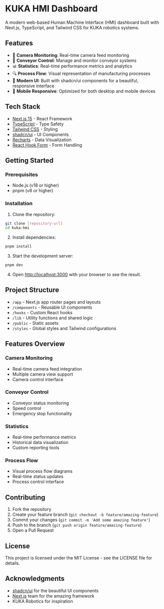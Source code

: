 # KUKA HMI Dashboard

A modern web-based Human Machine Interface (HMI) dashboard built with Next.js, TypeScript, and Tailwind CSS for KUKA robotics systems.

## Features

- 📸 **Camera Monitoring**: Real-time camera feed monitoring
- 🔄 **Conveyor Control**: Manage and monitor conveyor systems
- 📊 **Statistics**: Real-time performance metrics and analytics
- 🔍 **Process Flow**: Visual representation of manufacturing processes
- 🚀 **Modern UI**: Built with shadcn/ui components for a beautiful, responsive interface
- 📱 **Mobile Responsive**: Optimized for both desktop and mobile devices

## Tech Stack

- [Next.js 15](https://nextjs.org/) - React Framework
- [TypeScript](https://www.typescriptlang.org/) - Type Safety
- [Tailwind CSS](https://tailwindcss.com/) - Styling
- [shadcn/ui](https://ui.shadcn.com/) - UI Components
- [Recharts](https://recharts.org/) - Data Visualization
- [React Hook Form](https://react-hook-form.com/) - Form Handling

## Getting Started

### Prerequisites

- Node.js (v18 or higher)
- pnpm (v8 or higher)

### Installation

1. Clone the repository:
```bash
git clone [repository-url]
cd kuka-hmi
```

2. Install dependencies:
```bash
pnpm install
```

3. Start the development server:
```bash
pnpm dev
```

4. Open [http://localhost:3000](http://localhost:3000) with your browser to see the result.

## Project Structure

- `/app` - Next.js app router pages and layouts
- `/components` - Reusable UI components
- `/hooks` - Custom React hooks
- `/lib` - Utility functions and shared logic
- `/public` - Static assets
- `/styles` - Global styles and Tailwind configurations

## Features Overview

### Camera Monitoring
- Real-time camera feed integration
- Multiple camera view support
- Camera control interface

### Conveyor Control
- Conveyor status monitoring
- Speed control
- Emergency stop functionality

### Statistics
- Real-time performance metrics
- Historical data visualization
- Custom reporting tools

### Process Flow
- Visual process flow diagrams
- Real-time status updates
- Process control interface

## Contributing

1. Fork the repository
2. Create your feature branch (`git checkout -b feature/amazing-feature`)
3. Commit your changes (`git commit -m 'Add some amazing feature'`)
4. Push to the branch (`git push origin feature/amazing-feature`)
5. Open a Pull Request

## License

This project is licensed under the MIT License - see the LICENSE file for details.

## Acknowledgments

- [shadcn/ui](https://ui.shadcn.com/) for the beautiful UI components
- [Next.js](https://nextjs.org/) team for the amazing framework
- KUKA Robotics for inspiration
